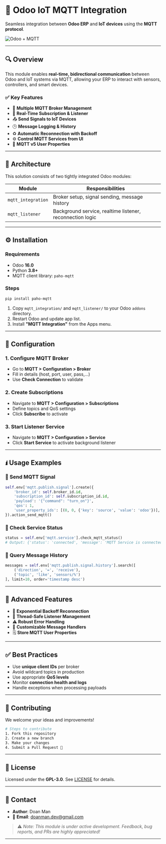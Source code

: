 # 🚀 Odoo IoT MQTT Integration

Seamless integration between **Odoo ERP** and **IoT devices** using the **MQTT protocol**.

![Odoo + MQTT](https://plctab.com/wp-content/uploads/2021/08/mqtt.jpg) <!-- Huynh có thể thay bằng ảnh minh họa repo -->

---

## 🔍 Overview

This module enables **real-time, bidirectional communication** between Odoo and IoT systems via MQTT, allowing your ERP to interact with sensors, controllers, and smart devices.

### ✅ Key Features

* 🔌 **Multiple MQTT Broker Management**
* 📡 **Real-Time Subscription & Listener**
* 📤 **Send Signals to IoT Devices**
* 🕒 **Message Logging & History**
* ♻️ **Automatic Reconnection with Backoff**
* ⚙️ **Control MQTT Services from UI**
* 🔖 **MQTT v5 User Properties**
---

## 🧱 Architecture

This solution consists of two tightly integrated Odoo modules:

| Module             | Responsibilities                                          |
| ------------------ | --------------------------------------------------------- |
| `mqtt_integration` | Broker setup, signal sending, message history             |
| `mqtt_listener`    | Background service, realtime listener, reconnection logic |

---

## ⚙️ Installation

### Requirements

* Odoo **16.0**
* Python **3.8+**
* MQTT client library: `paho-mqtt`

### Steps

```bash
pip install paho-mqtt
```

1. Copy `mqtt_integration/` and `mqtt_listener/` to your Odoo `addons` directory.
2. Restart Odoo and update app list.
3. Install **"MQTT Integration"** from the Apps menu.

---

## 🔧 Configuration

### 1. Configure MQTT Broker

* Go to **MQTT > Configuration > Broker**
* Fill in details (host, port, user, pass,...)
* Use **Check Connection** to validate

### 2. Create Subscriptions

* Navigate to **MQTT > Configuration > Subscriptions**
* Define topics and QoS settings
* Click **Subscribe** to activate

### 3. Start Listener Service

* Navigate to **MQTT > Configuration > Service**
* Click **Start Service** to activate background listener

---

## 🖠️ Usage Examples

### 🔹 Send MQTT Signal

```python
self.env['mqtt.publish.signal'].create({
    'broker_id': self.broker_id.id,
    'subscription_id': self.subscription_id.id,
    'payload': '{"command": "turn_on"}',
    'qos': 1,
    'user_property_ids': [(0, 0, {'key': 'source', 'value': 'odoo'})],
}).action_send_mqtt()
```

### 🔹 Check Service Status

```python
status = self.env['mqtt.service'].check_mqtt_status()
# Output: {'status': 'connected', 'message': 'MQTT Service is connected and running'}
```

### 🔹 Query Message History

```python
messages = self.env['mqtt.publish.signal.history'].search([
    ('direction', '=', 'receive'),
    ('topic', 'like', 'sensors/%')
], limit=10, order='timestamp desc')
```

---

## 🧠 Advanced Features

* 🔀 **Exponential Backoff Reconnection**
* 🧵 **Thread-Safe Listener Management**
* ⚠️ **Robust Error Handling**
* 🔄 **Customizable Message Handlers**
* 🗒️ **Store MQTT User Properties**
---

## ✅ Best Practices

* Use **unique client IDs** per broker
* Avoid wildcard topics in production
* Use appropriate **QoS levels**
* Monitor **connection health and logs**
* Handle exceptions when processing payloads

---

## 🤝 Contributing

We welcome your ideas and improvements!

```bash
# Steps to contribute
1. Fork this repository
2. Create a new branch
3. Make your changes
4. Submit a Pull Request 🚀
```

---

## 📄 License

Licensed under the **GPL-3.0**. See [LICENSE](./LICENSE) for details.

---

## 🤛 Contact

* **Author**: Doan Man
* 📧 **Email**: [doanman.dev@gmail.com](mailto:doanman.dev@gmail.com)

> ⚠️ *Note: This module is under active development. Feedback, bug reports, and PRs are highly appreciated!*

---
